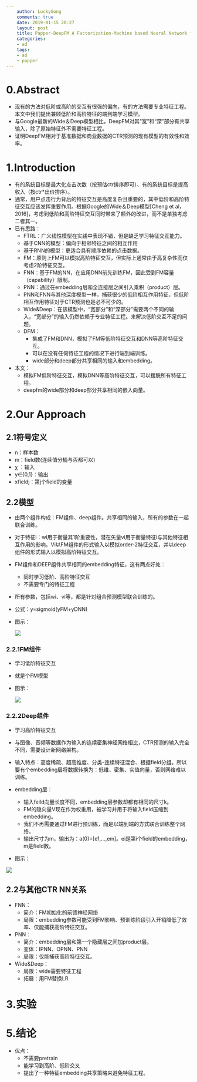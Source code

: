 ```yaml
---
    author: LuckyGong
    comments: true
    date: 2019-01-15 20:27
    layout: post
    title: Papper-DeepFM A Factorization-Machine based Neural Network for CTR Prediction
    categories:
    - ad
    tags:
    - ad
    - papper
---
```


# 0.Abstract

- 现有的方法对低阶或高阶的交互有很强的偏向，有的方法需要专业特征工程。本文中我们提出兼顾低阶和高阶特征的端到端学习模型。
- 与Google最新的Wide＆Deep模型相比，DeepFM对其“宽”和“深”部分有共享输入，除了原始特征外不需要特征工程。
- 证明DeepFM相对于基准数据和商业数据的CTR预测的现有模型的有效性和效率。

# 1.Introduction

- 有的系统目标是最大化点击次数（按预估ctr排序即可）、有的系统目标是提高收入（按ctr*出价排序）。
- 通常，用户点击行为背后的特征交互是高度复杂且重要的，其中低阶和高阶特征交互应该发挥重要作用。根据Google的Wide＆Deep模型[Cheng et al，2016]，考虑到低阶和高阶特征交互同时带来了额外的改进，而不是单独考虑二者其一。
- 已有思路：
  - FTRL：广义线性模型在实践中表现不错，但是缺乏学习特征交互能力。
  - 基于CNN的模型：偏向于相邻特征之间的相互作用
  - 基于RNN的模型：更适合具有顺序依赖的点击数据。 
  - FM：原则上FM可以模拟高阶特征交互，但实际上通常由于高复杂性而仅考虑2阶特征交互。
  - FNN：基于FM的NN，在应用DNN前先训练FM，因此受到FM容量（capability）限制。
  - PNN：通过在embedding层和全连接层之间引入乘积（product）层。
  - PNN和FNN与其他深度模型一样，捕获很少的低阶相互作用特征，但低阶相互作用特征对于CTR预测也是必不可少的。
  - Wide&Deep：在该模型中，“宽部分”和“深部分”需要两个不同的输入，“宽部分”的输入仍然依赖于专业特征工程。来解决低阶交互不足的问题。
  - DFM：
    - 集成了FM和DNN，模拟了FM等低阶特征交互和DNN等高阶特征交互。
    - 可以在没有任何特征工程的情况下进行端到端训练。
    - wide部分和deep部分共享相同的输入和embedding。
- 本文：
  - 模拟FM低阶特征交互，模拟DNN等高阶特征交互，可以摆脱所有特征工程。
  - deepfm的wide部分和deep部分共享相同的嵌入向量。

# 2.Our Approach

## 2.1符号定义

- n：样本数
- m：field数(连续值分桶与否都可以)
- χ ：输入
- y∈{0,1}：输出
- xfieldj：第j个field的变量

## 2.2模型

- 由两个组件构成：FM组件、deep组件。共享相同的输入，所有的参数在一起联合训练。
- 对于特征i：wi用于衡量其1阶重要性，潜在矢量vi用于衡量特征i与其他特征相互作用的影响。Vi以FM组件的形式输入以模拟order-2特征交互，并以deep组件的形式输入以模拟高阶特征交互。
- FM组件和DEEP组件共享相同的embedding特征，这有两点好处：
  - 同时学习低阶、高阶特征交互
  - 不需要专门的特征工程
- 所有参数，包括wi、vi等，都是针对组合预测模型联合训练的。

- 公式：y=sigmoid(yFM+yDNN)

- 图示：

  ![](http://5b0988e595225.cdn.sohucs.com/images/20180904/bf5749e152b14794b4f6fe2d529b081d.jpeg)

### 2.2.1FM组件

- 学习低阶特征交互

- 就是个FM模型

- 图示：

  ![](http://5b0988e595225.cdn.sohucs.com/images/20180904/ad2980da927d4cb78ae482f9ea5531fa.jpeg)

### 2.2.2Deep组件

- 学习高阶特征交互
- 与图像、音频等数据作为输入的连续密集神经网络相比，CTR预测的输入完全不同，需要设计新网络架构。
- 输入特点：高度稀疏、超高维度、分类-连续特征混合、根据field分组。所以要有个embedding层将数据转换为：低维、密集、实值向量，否则网络难以训练。
- embedding层：
  - 输入feild向量长度不同，embedding层参数却都有相同的尺寸k。
  - FM的隐向量V现在作为权重用，被学习并用于将输入field压缩到embedding。
  - 我们不再需要通过FM进行预训练，而是以端到端的方式联合训练整个网络。 
  - 输出尺寸为m，输出为：a(0)=[e1,...,em]。ei是第i个field的embedding，m是field数。

- 图示：

  

![](http://5b0988e595225.cdn.sohucs.com/images/20180904/6a109d64aa8948f38d5c38ef968d4867.jpeg)

## 2.2与其他CTR NN关系

- FNN：
  - 简介：FM初始化的前馈神经网络
  - 局限：embedding参数可能受到FM影响、预训练阶段引入开销降低了效率、仅能捕获高阶特征交互。
- PNN：
  - 简介：embedding层和第一个隐藏层之间加product层。
  - 变体：IPNN、OPNN、PNN
  - 局限：仅能捕获高阶特征交互。
- Wide&Deep：
  - 局限：wide需要特征工程
  - 拓展：用FM替换LR

# 3.实验



# 5.结论

- 优点：
  - 不需要pretrain
  - 能学习到高阶、低阶交叉
  - 提出了一种特征embedding共享策略来避免特征工程。